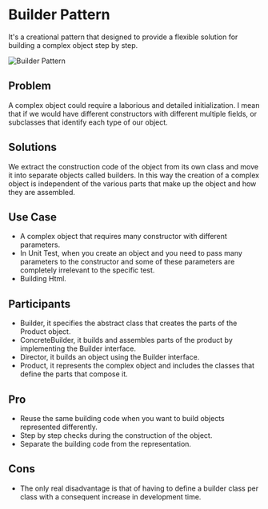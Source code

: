 # Builder Pattern

It's a creational pattern that designed to provide a flexible solution for building a complex object step by step.

![Builder Pattern](https://pbs.twimg.com/media/FYruHdFX0AMN__H?format=png&name=large)

## Problem

A complex object could require a laborious and detailed initialization.
I mean that if we would have different constructors with different multiple fields, or subclasses that identify each type of our object.

## Solutions

We extract the construction code of the object from its own class and move it into separate objects called builders.
In this way the creation of a complex object is independent of the various parts that make up the object and how they are assembled.

## Use Case

- A complex object that requires many constructor with different parameters.
- In Unit Test, when you create an object and you need to pass many parameters to the constructor and some of these parameters are completely irrelevant to the specific test.
- Building Html.

## Participants

- Builder, it specifies the abstract class that creates the parts of the Product object.
- ConcreteBuilder, it builds and assembles parts of the product by implementing the Builder interface.
- Director, it builds an object using the Builder interface.
- Product, it represents the complex object and includes the classes that define the parts that compose it.

## Pro

- Reuse the same building code when you want to build objects represented differently.
- Step by step checks during the construction of the object.
- Separate the building code from the representation.

## Cons

- The only real disadvantage is that of having to define a builder class per class with a consequent increase in development time.
